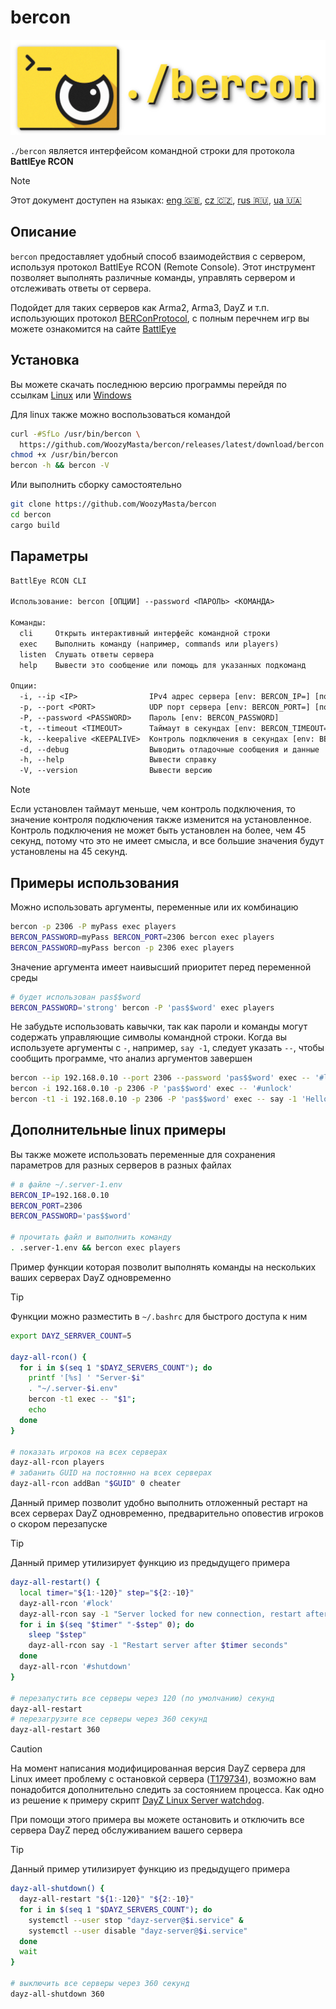 # bercon

![logo][]

`./bercon` является интерфейсом командной строки для протокола **BattlEye RCON**

<!-- rule: current lang, other langs sorted by alpha -->
> [!NOTE]  
> Этот документ доступен на языках:
> [eng 🇬🇧][], [cz 🇨🇿][], [rus 🇷🇺][], [ua 🇺🇦][]

## Описание

`bercon` предоставляет удобный способ взаимодействия с сервером, используя
протокол BattlEye RCON (Remote Console).
Этот инструмент позволяет выполнять различные команды,
управлять сервером и отслеживать ответы от сервера.

Подойдет для таких серверов как Arma2, Arma3, DayZ и т.п. использующих
протокол [BERConProtocol][], с полным перечнем игр вы можете
ознакомится на сайте [BattlEye][]

## Установка

Вы можете скачать последнюю версию программы перейдя по ссылкам
[Linux] или [Windows]

Для linux также можно воспользоваться командой 

```bash
curl -#SfLo /usr/bin/bercon \
  https://github.com/WoozyMasta/bercon/releases/latest/download/bercon
chmod +x /usr/bin/bercon
bercon -h && bercon -V
```

Или выполнить сборку самостоятельно

```bash
git clone https://github.com/WoozyMasta/bercon
cd bercon
cargo build
```

## Параметры

```txt
BattlEye RCON CLI

Использование: bercon [ОПЦИИ] --password <ПАРОЛЬ> <КОМАНДА>

Команды:
  cli     Открыть интерактивный интерфейс командной строки
  exec    Выполнить команду (например, commands или players)
  listen  Слушать ответы сервера
  help    Вывести это сообщение или помощь для указанных подкоманд

Опции:
  -i, --ip <IP>                IPv4 адрес сервера [env: BERCON_IP=] [по умолчанию: 127.0.0.1]
  -p, --port <PORT>            UDP порт сервера [env: BERCON_PORT=] [по умолчанию: 2305]
  -P, --password <PASSWORD>    Пароль [env: BERCON_PASSWORD]
  -t, --timeout <TIMEOUT>      Таймаут в секундах [env: BERCON_TIMEOUT=] [по умолчанию: 45]
  -k, --keepalive <KEEPALIVE>  Контроль подключения в секундах [env: BERCON_KEEPALIVE=] [по умолчанию: 30]
  -d, --debug                  Выводить отладочные сообщения и данные
  -h, --help                   Вывести справку
  -V, --version                Вывести версию
```

> [!NOTE]  
> Если установлен таймаут меньше, чем контроль подключения,
> то значение контроля подключения также изменится на установленное.  
> Контроль подключения не может быть установлен на более, чем 45 секунд,
> потому что это не имеет смысла,
> и все большие значения будут установлены на 45 секунд.

## Примеры использования

Можно использовать аргументы, переменные или их комбинацию

```bash
bercon -p 2306 -P myPass exec players
BERCON_PASSWORD=myPass BERCON_PORT=2306 bercon exec players
BERCON_PASSWORD=myPass bercon -p 2306 exec players
```

Значение аргумента имеет наивысший приоритет перед переменной среды

```bash
# будет использован pas$$word
BERCON_PASSWORD='strong' bercon -P 'pas$$word' exec players
```

Не забудьте использовать кавычки, так как пароли и команды могут содержать
управляющие символы командной строки.
Когда вы используете аргументы с `-`, например, `say -1`, следует
указать `--`, чтобы сообщить программе, что анализ аргументов завершен

```bash
bercon --ip 192.168.0.10 --port 2306 --password 'pas$$word' exec -- '#lock'
bercon -i 192.168.0.10 -p 2306 -P 'pas$$word' exec -- '#unlock'
bercon -t1 -i 192.168.0.10 -p 2306 -P 'pas$$word' exec -- say -1 'Hello world!'
```

## Дополнительные linux примеры

Вы также можете использовать переменные для сохранения параметров для
разных серверов в разных файлах

```bash
# в файле ~/.server-1.env
BERCON_IP=192.168.0.10
BERCON_PORT=2306
BERCON_PASSWORD='pas$$word'

# прочитать файл и выполнить команду
. .server-1.env && bercon exec players
```

Пример функции которая позволит выполнять команды на нескольких ваших
серверах DayZ одновременно

> [!TIP]  
> Функции можно разместить в `~/.bashrc` для быстрого доступа к ним

```bash
export DAYZ_SERRVER_COUNT=5

dayz-all-rcon() {
  for i in $(seq 1 "$DAYZ_SERVERS_COUNT"); do
    printf '[%s] ' "Server-$i"
    . "~/.server-$i.env"
    bercon -t1 exec -- "$1";
    echo
  done
}

# показать игроков на всех серверах
dayz-all-rcon players
# забанить GUID на постоянно на всех серверах
dayz-all-rcon addBan "$GUID" 0 cheater
```

Данный пример позволит удобно выполнить отложенный рестарт на всех серверах
DayZ одновременно, предварительно оповестив игроков о скором перезапуске

> [!TIP]  
> Данный пример утилизирует функцию из предыдущего примера

```bash
dayz-all-restart() {
  local timer="${1:-120}" step="${2:-10}"
  dayz-all-rcon '#lock'
  dayz-all-rcon say -1 "Server locked for new connection, restart after $timer seconds"
  for i in $(seq "$timer" "-$step" 0); do
    sleep "$step"
    dayz-all-rcon say -1 "Restart server after $timer seconds"
  done
  dayz-all-rcon '#shutdown'
}

# перезапустить все серверы через 120 (по умолчанию) секунд
dayz-all-restart
# перезагрузите все серверы через 360 секунд
dayz-all-restart 360
```

> [!CAUTION]  
> На момент написания модифицированная версия DayZ сервера для Linux имеет
> проблему с остановкой сервера ([T179734]), возможно вам понадобится
> дополнительно следить за состоянием процесса. Как одно из решение к примеру
> скрипт [DayZ Linux Server watchdog].

При помощи этого примера вы можете остановить и отключить все сервера DayZ
перед обслуживанием вашего сервера

> [!TIP]  
> Данный пример утилизирует функцию из предыдущего примера

```bash
dayz-all-shutdown() {
  dayz-all-restart "${1:-120}" "${2:-10}"
  for i in $(seq 1 "$DAYZ_SERVERS_COUNT"); do
    systemctl --user stop "dayz-server@$i.service" &
    systemctl --user disable "dayz-server@$i.service"
  done
  wait
}

# выключить все серверы через 360 секунд
dayz-all-shutdown 360
```

<!-- Links -->
[eng 🇬🇧]: ../README.md
[ua 🇺🇦]: README.ua.md
[rus 🇷🇺]: README.ru.md
[cz 🇨🇿]: README.cz.md
[logo]: ../assets/logo.png

[Linux]: <https://github.com/WoozyMasta/bercon/releases/latest/download/bercon> "Linux x86 gcc binary"
[Windows]: <https://github.com/WoozyMasta/bercon/releases/latest/download/bercon.exe> "Windows exe файл"
[BattlEye]: <https://www.battleye.com/> "BattlEye – The Anti-Cheat Gold Standard"
[BERConProtocol]: <https://www.battleye.com/downloads/BERConProtocol.txt> "Спецификация протокола BattlEye RCON"
[T179734]: https://feedback.bistudio.com/T179734 "linux modded server shutdown bug"
[DayZ Linux Server watchdog]: https://gist.github.com/WoozyMasta/3c3aaf8d1b1517e9ee47c6b2a96fee96 "DayZ Linux Server watchdog"
